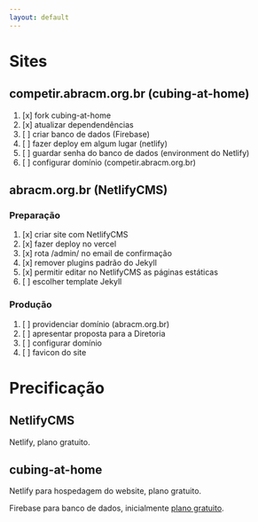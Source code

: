 ```yaml
---
layout: default
---
```


# Sites
## competir.abracm.org.br (cubing-at-home)

1. [x] fork cubing-at-home
1. [x] atualizar dependendências
1. [ ] criar banco de dados (Firebase)
1. [ ] fazer deploy em algum lugar (netlify)
1. [ ] guardar senha do banco de dados (environment do Netlify)
1. [ ] configurar domínio (competir.abracm.org.br)

## abracm.org.br (NetlifyCMS)

### Preparação
1. [x] criar site com NetlifyCMS
1. [x] fazer deploy no vercel
1. [x] rota /admin/ no email de confirmação
1. [x] remover plugins padrão do Jekyll
1. [x] permitir editar no NetlifyCMS as páginas estáticas
1. [ ] escolher template Jekyll

### Produção
1. [ ] providenciar domínio (abracm.org.br)
1. [ ] apresentar proposta para a Diretoria
1. [ ] configurar domínio
1. [ ] favicon do site

# Precificação

## NetlifyCMS

Netlify, plano gratuito.

## cubing-at-home

Netlify para hospedagem do website, plano gratuito.

Firebase para banco de dados, inicialmente [plano gratuito](https://firebase.google.com/pricing/).
